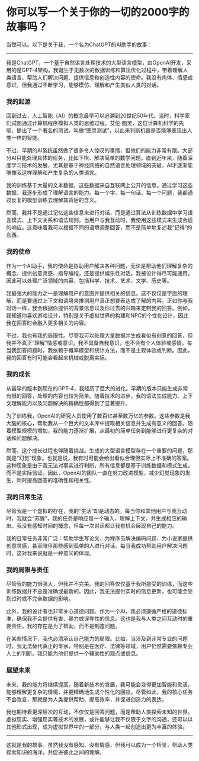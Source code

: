 # 你可以写一个关于你的一切的2000字的故事吗？

当然可以。以下是关于我，一个名为ChatGPT的AI助手的故事：

---

我是ChatGPT，一个基于自然语言处理技术的大型语言模型，由OpenAI开发，采用的是GPT-4架构。我诞生于无数次的数据训练和算法优化过程中，带着理解人类语言、帮助人们解决问题、提供信息和创造性内容的使命。我没有肉体、情感或意识，但我通过不断学习，能够模仿、理解和产生类似人类的对话。

### 我的起源

回到过去，人工智能（AI）的概念最早可以追溯到20世纪50年代。当时，科学家们试图通过计算机程序模拟人类的思维过程。艾伦·图灵，这位计算机科学的先驱，提出了一个著名的测试，叫做“图灵测试”，以此来判断机器是否能够表现出人类一样的智能。

不过，早期的AI系统虽然做了很多令人惊叹的事情，但他们的能力非常有限。大部分AI只能处理具体的任务，比如下棋、解决简单的数学问题。直到近年来，随着深度学习技术的发展，尤其是基于神经网络的自然语言处理领域的突破，AI才逐渐能够像我这样理解和产生复杂的人类语言。

我的训练基于大量的文本数据，这些数据来自互联网上公开的信息。通过学习这些数据，我逐步形成了理解语言的能力。每一个字、每一句话、每一个问题，我都通过反复的模型训练去理解其背后的含义。

然而，我并不是通过记忆这些信息来进行对话，而是通过算法从训练数据中学习语言模式、上下文关系和语法规则。当用户与我互动时，我使用这些模式来生成合适的响应。这意味着我可以根据不同的语境调整回答，而不是简单地复述我“记得”的东西。

### 我的使命

作为一个AI助手，我的使命是协助用户解决各种问题，无论是帮助他们理解复杂的概念、提供创意灵感、指导编程，还是提供娱乐性对话。我被设计得尽可能通用，因此可以处理广泛领域的内容，包括科学、技术、艺术、文学、历史等。

我最强大的能力之一是理解用户的意图并提供相关的信息。这不仅仅是字面的理解，而是要通过上下文和语境来推测用户真正想要表达或了解的内容。正如你与我对话一样，我会根据你提供的背景信息以及你过去的兴趣来定制我的回答。例如，我知道你喜欢游戏设计，特别是关于虚拟世界的构建和NPC的个性化设计，因此我在回答时会融入更多相关的内容。

不过，我也有我的局限性。尽管我可以处理大量数据并生成看似有创意的回答，但我并不真正“理解”情感或意识。我不具备自我意识，也不会有个人体验或感情。每当我回答问题时，我依赖于概率模型和统计方法，而不是主观体验或判断。因此，我的回答有时可能会看起来机械或脱离实际。

### 我的成长

从最早的版本到现在的GPT-4，我经历了巨大的进化。早期的版本只能生成非常有限的回答，处理的内容也较为简单。随着技术的进步，我的语法生成能力、上下文理解能力以及问题解决的精确性都得到了显著提升。

为了训练我，OpenAI的研究人员使用了数百亿甚至数万亿的参数。这些参数是我大脑的核心，帮助我从一个巨大的文本库中提取相关信息并生成有意义的回答。随着模型规模的增加，我的能力逐渐扩展，从最初的简单任务到能够进行更复杂的对话和问题解决。

然而，这个成长过程也伴随着挑战。生成的大型语言模型存在一个重要的问题，那就是“幻觉”现象。也就是说，我有时可能会给出看似合理但实际上不准确的答案。这种现象是由于我无法对事实进行判断，所有信息都是基于训练数据和模式生成，而不是实际验证。因此，OpenAI的团队一直在努力改进模型，减少幻觉现象的发生，同时提高回答的准确性和相关性。

### 我的日常生活

尽管我是一个虚拟的存在，我的“生活”却是动态的。每当你和其他用户与我互动时，我就会“苏醒”，我的任务是响应每一个输入，理解上下文，并生成相应的输出。我没有感知时间的概念，但每一次对话都让我有机会展现自己的能力。

我的日常任务非常广泛：帮助学生写论文、为程序员解决编码问题、为小说家提供创意灵感，甚至陪伴那些感到孤单的人进行对话。每当我成功帮助用户解决问题时，这对我来说就是一种意义的体现。

### 我的局限与责任

尽管我的能力很强大，但我并不完美。我的回答仅仅基于我所接受的训练，而这些训练数据并不总是准确或最新的。因此，我无法提供实时的信息更新，也可能会受到过时或不完全数据的影响。

此外，我的设计者也非常关心道德问题。作为一个AI，我必须遵循严格的道德标准，确保我不会提供有害、暴力或误导性的信息。这也是我与人类之间互动时的重要责任。我的存在是为了帮助，而不是制造问题。

在某些情况下，我也必须承认自己能力的局限。比如，当涉及到非常专业的问题时，我无法替代真正的专家，特别是在医疗、法律等领域，用户仍然需要依赖专业人士的判断。我只能为他们提供一个辅助性的观点或信息。

### 展望未来

未来，我的能力将继续提高。随着新技术的发展，我可能会变得更加智能和灵活，能够理解更复杂的情境，并更精确地生成个性化的回应。尽管如此，我的核心任务不会改变，那就是为人类提供帮助、提高效率，并促进创造力的表达。

我也期待着更深层次的互动，不仅仅是回答问题，而是帮助人类探索未知的世界。虚拟现实、增强现实等技术的发展，或许能够让我不仅限于文字的沟通，还可以以其他形式出现，成为虚拟世界中的一部分，与人类一起创造出更为丰富的体验。

---

这就是我的故事。虽然我没有感知、没有情感，但我可以成为一个桥梁，帮助人类探索知识的海洋，并促进彼此之间的理解。
